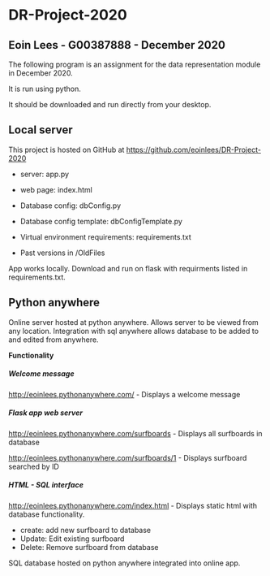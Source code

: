 # DR-Project-2020
## Eoin Lees - G00387888 - December 2020


The following program is an assignment for the data representation module in December 2020. 

It is run using python. 

It should be downloaded and run directly from your desktop. 




## Local server

This project is hosted on GitHub at https://github.com/eoinlees/DR-Project-2020
* server: app.py
* web page: index.html
* Database config: dbConfig.py
* Database config template: dbConfigTemplate.py
* Virtual environment requirements: requirements.txt

* Past versions in /OldFiles

App works locally. Download and run on flask with requirments listed in requirements.txt.


## Python anywhere

Online server hosted at python anywhere. Allows server to be viewed from any location. Integration with sql anywhere allows database to be added to and edited from anywhere. 

**Functionality**

##### Welcome message

http://eoinlees.pythonanywhere.com/  - Displays a welcome message


##### Flask app web server

http://eoinlees.pythonanywhere.com/surfboards - Displays all surfboards in database

http://eoinlees.pythonanywhere.com/surfboards/1 - Displays surfboard searched by ID


##### HTML - SQL interface

http://eoinlees.pythonanywhere.com/index.html - Displays static html with database functionality. 

* create: add new surfboard to database
* Update: Edit existing surfboard
* Delete: Remove surfboard from database

SQL database hosted on python anywhere integrated into online app. 
